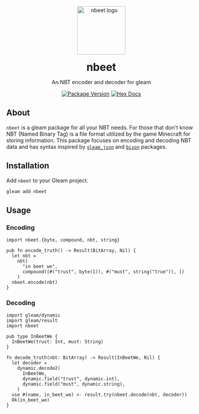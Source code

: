 <div align="center">
  <a href="https://github.com/zwubs/nbeet">
    <img src="https://raw.githubusercontent.com/zwubs/nbeet/main/images/nbeet.png" alt="nbeet logo" width="128" height="128">
  </a>

  <h1 align="center" style="margin-bottom: 0; margin-top: 1rem;">nbeet</h1>

  <p align="center">An NBT encoder and decoder for gleam</p>

[![Package Version](https://img.shields.io/hexpm/v/nbeet)](https://hex.pm/packages/nbeet)
[![Hex Docs](https://img.shields.io/badge/hex-docs-ffaff3)](https://hexdocs.pm/nbeet/)

</div>

## About
`nbeet` is a gleam package for all your NBT needs. For those that don't know NBT (Named Binary Tag) is a file format utilized by the game Minecraft for storing information. This package focuses on encoding and decoding NBT data and has syntax inspired by [`gleam_json`](https://github.com/gleam-lang/json) and [`bison`](https://github.com/massivefermion/bison) packages.

## Installation
Add `nbeet` to your Gleam project.

```sh
gleam add nbeet
```

## Usage
### Encoding
```gleam
import nbeet.{byte, compound, nbt, string}

pub fn encode_truth() -> Result(BitArray, Nil) {
  let nbt = 
    nbt(
      "in beet we",
      compound([#("trust", byte(1)), #("must", string("true")), ])
    )
  nbeet.encode(nbt)
}
```

### Decoding
```gleam
import gleam/dynamic
import gleam/result
import nbeet

pub type InBeetWe {
  InBeetWe(trust: Int, must: String)
}

fn decode_truth(nbt: BitArray) -> Result(InBeetWe, Nil) {
  let decoder =
    dynamic.decode2(
      InBeetWe,
      dynamic.field("trust", dynamic.int),
      dynamic.field("must", dynamic.string),
    )
  use #(name, in_beet_we) <- result.try(nbeet.decode(nbt, decoder))
  Ok(in_beet_we)
}
```
